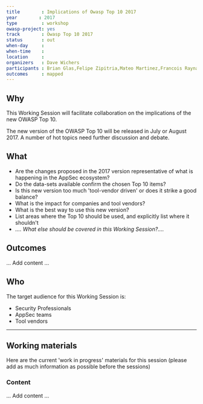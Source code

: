 ```yaml
---
title        : Implications of Owasp Top 10 2017
year		: 2017
type         : workshop
owasp-project: yes
track        : Owasp Top 10 2017
status       : out
when-day     :
when-time    :
location     :
organizers   : Dave Wichers
participants : Brian Glas,Felipe Zipitria,Mateo Martinez,Francois Raynaud,Stuart Gunter
outcomes     : mapped
---
```


## Why

This Working Session will facilitate collaboration on the implications of the new OWASP Top 10.

The new version of the OWASP Top 10 will be released in July or August 2017.  A number of
hot topics need further discussion and debate.

## What

- Are the changes proposed in the 2017 version representative of what is happening in the AppSec ecosystem?
- Do the data-sets available confirm the chosen Top 10 items?
- Is this new version too much 'tool-vendor driven' or does it strike a good balance?
- What is the impact for companies and tool vendors?
- What is the best way to use this new version?
- List areas where the Top 10 should be used, and explicitly list where it shouldn't
- _.... What else should be covered in this Working Session?...._

## Outcomes

... Add content ...

## Who

The target audience for this Working Session is:

- Security Professionals
- AppSec teams
- Tool vendors

---

## Working materials

Here are the current 'work in progress' materials for this session (please add as much information as possible before the sessions)

### Content

... Add content ...
